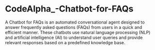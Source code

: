 # CodeAlpha_-Chatbot-for-FAQs
A Chatbot for FAQs is an automated conversational agent designed to answer frequently asked questions (FAQs) from users in a quick and efficient manner. These chatbots use natural language processing (NLP) and artificial intelligence (AI) to understand user queries and provide relevant responses based on a predefined knowledge base.
